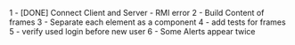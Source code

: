1 - [DONE] Connect Client and Server - RMI error
2 - Build Content of frames
3 - Separate each element as a component
4 - add tests for frames
5 - verify used login before new user
6 - Some Alerts appear twice